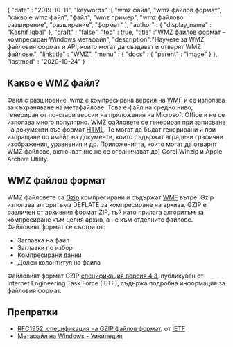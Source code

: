 {
  "date" : "2019-10-11",
  "keywords" :[ "wmz файл", "wmz файлов формат", "какво е wmz файл", "файл", "wmz пример", "wmz файлово разширение", "разширение", "формат" ],
  "author" : {
    "display_name" : "Kashif Iqbal"
},
  "draft" : "false",
  "toc" : true,
  "title" :"WMZ файлов формат – компресиран Windows метафайл",
  "description":"Научете за WMZ файловия формат и API, които могат да създават и отварят WMZ файлове.",
  "linktitle" : "WMZ",
  "menu" : {
    "docs" : {
      "parent" : "image"
}
},
  "lastmod" : "2020-10-24"
}

## Какво е WMZ файл?

Файл с разширение .wmz е компресирана версия на [WMF](/bg/image/wmf/) и се използва за съхраняване на метафайлове. Това е файл на средно ниво, генериран от по-стари версии на приложения на Microsoft Office и не се използва много популярно. WMZ файловете се генерират при записване на документи във формат [HTML](/bg/web/html/). Те могат да бъдат генерирани и при изпращане по имейл на документи, които съдържат вградени графични изображения, уравнения и др. Приложенията, които могат да отварят WMZ файлове, включват (но не се ограничават до) Corel Winzip и Apple Archive Utility.

## WMZ файлов формат

WMZ файловете са [Gzip](/bg/compression/gz/) компресирани и съдържат [WMF](/bg/image/wmf/) вътре. Gzip използва алгоритъма DEFLATE за компресиране на архива. GZIP е различен от архивния формат [ZIP](/bg/compression/zip/), тъй като прилага алгоритъм за компресиране към целия архив, а не към отделните файлове. Файловият формат се състои от:

* Заглавка на файл
* Заглавки по избор
* Компресирани данни
* Долен колонтитул на файла

Файловият формат GZIP [спецификация версия 4.3](https://datatracker.ietf.org/doc/html/rfc1952), публикуван от Internet Engineering Task Force (IETF), съдържа подробна информация за файловия формат.

## Препратки

* [RFC1952: спецификация на GZIP файлов формат](https://datatracker.ietf.org/doc/html/rfc1952), от [IETF](https://www.ietf.org)
* [Метафайл на Windows - Уикипедия](https://en.wikipedia.org/wiki/Windows_Metafile)

